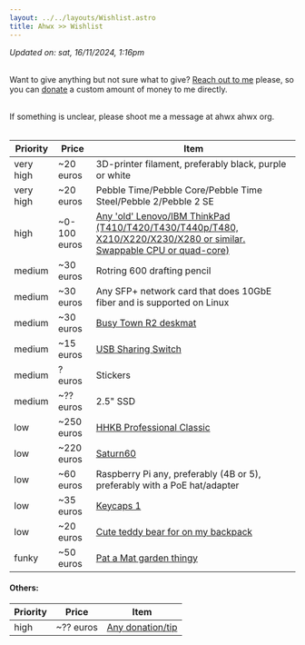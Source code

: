 ```yaml
---
layout: ../../layouts/Wishlist.astro
title: Ahwx >> Wishlist
---
```


_Updated on: sat, 16/11/2024, 1:16pm_<br><br>

Want to give anything but not sure what to give? [Reach out to me](https://ahwx.org/contact) please, so you can [donate](https://ahwx.org/donate) a custom amount of money to me directly.<br><br>

If something is unclear, please shoot me a message at ahwx <at> ahwx <dot> org.<br><br>

| Priority  | Price        | Item                                                                                                                                                    |
| --------- | ------------ | --------------------------------------------------------------------------------------------------------------------------------------------------------|
| very high | ~20 euros    | 3D-printer filament, preferably black, purple or white                                                                                                  |
| very high | ~20 euros    | Pebble Time/Pebble Core/Pebble Time Steel/Pebble 2/Pebble 2 SE                                                                                          |
| high      | ~0-100 euros | [Any 'old' Lenovo/IBM ThinkPad (T410/T420/T430/T440p/T480, X210/X220/X230/X280 or similar. Swappable CPU or quad-core)](https://lenovo.com/)            |
| medium    | ~30 euros    | Rotring 600 drafting pencil                                                                                                                             |
| medium    | ~30 euros    | Any SFP+ network card that does 10GbE fiber and is supported on Linux                                                                                   |
| medium    | ~30 euros    | [Busy Town R2 deskmat](https://mykeyboard.eu/catalogue/busy-town-r2-deskmat-gb_7829/)                                                                   |
| medium    | ~15 euros    | [USB Sharing Switch](https://www.amazon.nl/dp/B09DSGL7KV)                                                                                               |
| medium    | ? euros      | Stickers                                                                                                                                                |
| medium    | ~?? euros    | 2.5" SSD                                                                                                                                                |
| low       | ~250 euros   | [HHKB Professional Classic](https://www.amazon.de/dp/B082TXQD1S)                                                                                        |
| low       | ~220 euros   | [Saturn60](https://candykeys.com/product/saturn60-full-kit)                                                                                             |
| low       | ~60 euros    | Raspberry Pi any, preferably (4B or 5), preferably with a PoE hat/adapter                                                                                                 |
| low       | ~35 euros    | [Keycaps 1](https://www.amazon.com/AHHC-Japanese-Keycaps-GH60RK61GK6466ALT6187104-Mechanical/dp/B099DXXWHP)                                             |
| low       | ~20 euros    | [Cute teddy bear for on my backpack](https://www.amazon.nl/Knuffel-teddybeer-schattig-speelgoed-kinderen/dp/B09CNR2SVF/)                                |
| funky     | ~50 euros    | [Pat a Mat garden thingy](https://www.bol.com/nl/nl/p/buurman-en-buurman-tuinbeeld-welcome/9300000073665828/)                                           |

#### Others:

| Priority | Price     | Item                                            |
| -------- | --------- | ----------------------------------------------- |
| high     | ~?? euros | [Any donation/tip](https://ahwx.org/donate) |
